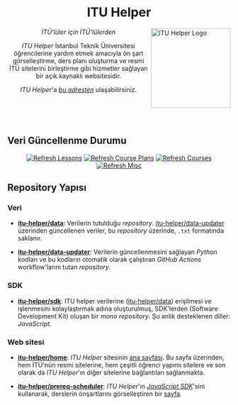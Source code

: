<div align="center">

# **ITU Helper**

</div>
    
<div align="left">
    <img src="https://raw.githubusercontent.com/itu-helper/home/main/images/logo.png" align="right"
     alt="ITU Helper Logo" width="180" height="180">
</div>
<div align="center">

_İTÜ'lüler için İTÜ'lülerden_

_ITU Helper_ İstanbul Teknik Üniversitesi öğrencilerine yardım etmek amacıyla ön şart görselleştirme, ders planı oluşturma ve resmi İTÜ sitelerini birleştirme gibi hizmetler sağlayan bir açık kaynaklı websitesidir.

_ITU Helper_'a [_bu adresten_](https://itu-helper.github.io/home/) ulaşabilirsiniz.

</div>

</br>
</br>
</br>

## Veri Güncellenme Durumu

<div align="center">

[![Refresh Lessons](https://github.com/itu-helper/data-updater/actions/workflows/refresh_lessons.yml/badge.svg)](https://github.com/itu-helper/data-updater/actions/workflows/refresh_lessons.yml)
[![Refresh Course Plans](https://github.com/itu-helper/data-updater/actions/workflows/refresh_course_plans.yml/badge.svg)](https://github.com/itu-helper/data-updater/actions/workflows/refresh_course_plans.yml)
[![Refresh Courses](https://github.com/itu-helper/data-updater/actions/workflows/refresh_courses.yml/badge.svg)](https://github.com/itu-helper/data-updater/actions/workflows/refresh_courses.yml)
[![Refresh Misc](https://github.com/itu-helper/data-updater/actions/workflows/refresh_misc.yml/badge.svg)](https://github.com/itu-helper/data-updater/actions/workflows/refresh_misc.yml)

</div>

## Repository Yapısı

### Veri

- [**itu-helper/data**](https://github.com/itu-helper/data): Verilerin tutulduğu _repository_. [itu-helper/data-updater](https://github.com/itu-helper/data-updater) üzerinden güncellenen veriler, bu _repository_ üzerinde, `.txt` formatında saklanır.

- [**itu-helper/data-updater**](https://github.com/itu-helper/data-updater): Verilerin güncellenmesini sağlayan _Python_ kodları ve bu kodların otomatik olarak çalıştıran _GitHub Actions_ workflow'larını tutan _repository_.

### SDK

- [**itu-helper/sdk**](https://github.com/itu-helper/sdk): ITU helper verilerine ([itu-helper/data](https://github.com/itu-helper/data)) erişilmesi ve işlenmesini kolaylaştırmak adına oluşturulmuş, SDK'lerden (Software Development Kit) oluşan bir _mono repository_. Şu anlık desteklenen diller: _JavaScript_.

### Web sitesi

- [**itu-helper/home**](https://github.com/itu-helper/home): _ITU Helper_ sitesinin [ana sayfası](https://itu-helper.github.io/home/). Bu sayfa üzerinden, hem İTÜ'nün resmi sitelerine, hem çeşitli öğrenci yapımı sitelere ve son olarak da _ITU Helper_'ın diğer sitelerine bağlantıları sağlanmakta.

- [**itu-helper/prereq-scheduler**](https://github.com/itu-helper/prereq-scheduler): _ITU Helper_'ın [_JavaScript SDK_](https://github.com/itu-helper/sdk)'sini kullanarak, derslerin önşartlarını görselleştiren bir [sayfa](https://github.com/itu-helper/prereq-scheduler).
